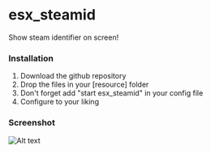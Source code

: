 # esx_steamid
Show steam identifier on screen!

### Installation
1) Download the github repository
2) Drop the files in your [resource] folder
3) Don't forget add "start esx_steamid" in your config file
4) Configure to your liking

### Screenshot
![Alt text](https://i.imgur.com/ZBNkXuk.png "What up nigga c:<")
